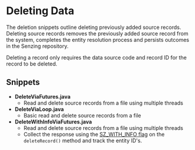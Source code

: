 # Deleting Data

The deletion snippets outline deleting previously added source records. Deleting source records removes the previously added source record from the system, completes the entity resolution process and persists outcomes in the Senzing repository.

Deleting a record only requires the data source code and record ID for the record to be deleted.

## Snippets

- **DeleteViaFutures.java**
  - Read and delete source records from a file using multiple threads
- **DeleteViaLoop.java**
  - Basic read and delete source records from a file
- **DeleteWithInfoViaFutures.java**
  - Read and delete source records from a file using multiple threads
  - Collect the response using the [SZ_WITH_INFO flag](../../../README.md#with-info) on the `deleteRecord()` method and track the entity ID's.

